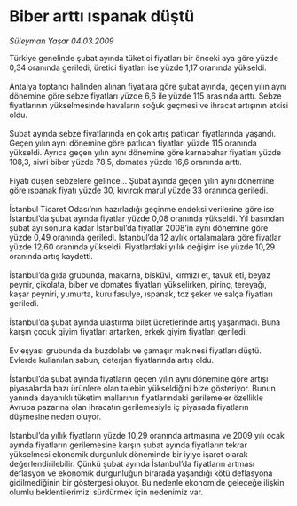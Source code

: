 # Biber arttı ıspanak düştü

*Süleyman Yaşar 04.03.2009*

<div class="taraf_structure_2col_1zq">
<div class="margen_n">



 <p>Türkiye genelinde şubat ayında tüketici fiyatları bir önceki aya göre yüzde 0,34 oranında geriledi, üretici fiyatları ise yüzde 1,17 oranında yükseldi. <br/><br/>Antalya toptancı halinden alınan fiyatlara göre şubat ayında, geçen yılın aynı dönemine göre sebze fiyatları yüzde 6,6 ile yüzde 115 arasında arttı. Sebze fiyatlarının yükselmesinde havaların soğuk geçmesi ve ihracat artışının etkisi oldu. <br/><br/>Şubat ayında sebze fiyatlarında en çok artış patlıcan fiyatlarında yaşandı. Geçen yılın aynı dönemine göre patlıcan fiyatları yüzde 115 oranında yükseldi. Ayrıca geçen yılın aynı dönemine göre karnabahar fiyatları yüzde 108,3, sivri biber yüzde 78,5, domates yüzde 16,6 oranında arttı. <br/><br/>Fiyatı düşen sebzelere gelince... Şubat ayında geçen yılın aynı dönemine göre ıspanak fiyatı yüzde 30, kıvırcık marul yüzde 33 oranında geriledi. <br/><br/>İstanbul Ticaret Odası’nın hazırladığı geçinme endeksi verilerine göre ise İstanbul’da şubat ayında fiyatlar yüzde 0,08 oranında yükseldi. Yıl başından şubat ayı sonuna kadar İstanbul’da fiyatlar 2008’in aynı dönemine göre yüzde 0,49 oranında geriledi. İstanbul’da 12 aylık ortalamalara göre fiyatlar yüzde 12,60 oranında yükseldi. Fiyatlardaki yıllık değişim ise yüzde 10,29 oranında artış kaydetti. <br/><br/>İstanbul’da gıda grubunda, makarna, bisküvi, kırmızı et, tavuk eti, beyaz peynir, çikolata, biber ve domates fiyatları yükselirken, pirinç, tereyağı, kaşar peyniri, yumurta, kuru fasulye, ıspanak, toz şeker ve salça fiyatları geriledi. <br/><br/>İstanbul’da şubat ayında ulaştırma bilet ücretlerinde artış yaşanmadı. Buna karşın çocuk giyim fiyatları artarken, erkek giyim fiyatları geriledi. <br/><br/>Ev eşyası grubunda da buzdolabı ve çamaşır makinesi fiyatları düştü. Evlerde kullanılan sabun, deterjan fiyatlarında artış oldu. <br/><br/>İstanbul’da şubat ayında fiyatların geçen yılın aynı dönemine göre artışı piyasalarda bazı ürünlere olan talebin yükseldiğini bize gösteriyor. Bunun yanında dayanıklı tüketim mallarının fiyatlarındaki gerilemeler özellikle Avrupa pazarına olan ihracatın gerilemesiyle iç piyasada fiyatların düşmesine neden oluyor. <br/><br/>İstanbul’da yıllık fiyatların yüzde 10,29 oranında artmasına ve 2009 yılı ocak ayında fiyatların gerilemesine karşın şubat ayında fiyatların tekrar yükselmesi ekonomik durgunluk döneminde bir iyiye işaret olarak değerlendirilebilir. Çünkü şubat ayında İstanbul’da fiyatların artması deflasyon ve ekonomik durgunluğun birarada yaşandığı kötü deflasyona gidilmediğinin bir göstergesi oluyor. Bu nedenle ekonomide geleceğe ilişkin olumlu beklentilerimizi sürdürmek için nedenimiz var.</p>

<br/>


<div id="taraf_not">
</div>

</div>


</div>
